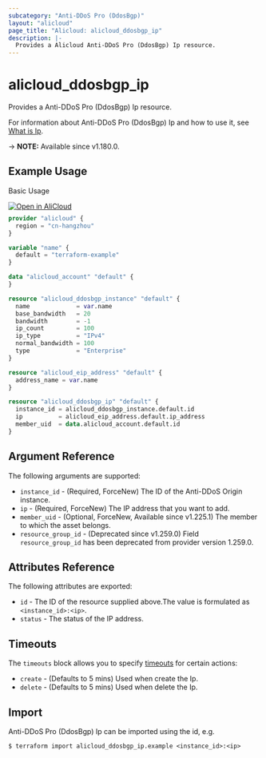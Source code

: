 ```yaml
---
subcategory: "Anti-DDoS Pro (DdosBgp)"
layout: "alicloud"
page_title: "Alicloud: alicloud_ddosbgp_ip"
description: |-
  Provides a Alicloud Anti-DDoS Pro (DdosBgp) Ip resource.
---
```


# alicloud_ddosbgp_ip

Provides a Anti-DDoS Pro (DdosBgp) Ip resource.



For information about Anti-DDoS Pro (DdosBgp) Ip and how to use it, see [What is Ip](https://www.alibabacloud.com/help/en/ddos-protection/latest/addip).

-> **NOTE:** Available since v1.180.0.

## Example Usage

Basic Usage

<div style="display: block;margin-bottom: 40px;"><div class="oics-button" style="float: right;position: absolute;margin-bottom: 10px;">
  <a href="https://api.aliyun.com/terraform?resource=alicloud_ddosbgp_ip&exampleId=c68b456c-68bc-362a-1369-f2de392cfc0d379785d5&activeTab=example&spm=docs.r.ddosbgp_ip.0.c68b456c68&intl_lang=EN_US" target="_blank">
    <img alt="Open in AliCloud" src="https://img.alicdn.com/imgextra/i1/O1CN01hjjqXv1uYUlY56FyX_!!6000000006049-55-tps-254-36.svg" style="max-height: 44px; max-width: 100%;">
  </a>
</div></div>

```terraform
provider "alicloud" {
  region = "cn-hangzhou"
}

variable "name" {
  default = "terraform-example"
}

data "alicloud_account" "default" {
}

resource "alicloud_ddosbgp_instance" "default" {
  name             = var.name
  base_bandwidth   = 20
  bandwidth        = -1
  ip_count         = 100
  ip_type          = "IPv4"
  normal_bandwidth = 100
  type             = "Enterprise"
}

resource "alicloud_eip_address" "default" {
  address_name = var.name
}

resource "alicloud_ddosbgp_ip" "default" {
  instance_id = alicloud_ddosbgp_instance.default.id
  ip          = alicloud_eip_address.default.ip_address
  member_uid  = data.alicloud_account.default.id
}
```

## Argument Reference

The following arguments are supported:
* `instance_id` - (Required, ForceNew) The ID of the Anti-DDoS Origin instance.
* `ip` - (Required, ForceNew) The IP address that you want to add.
* `member_uid` - (Optional, ForceNew, Available since v1.225.1) The member to which the asset belongs.
* `resource_group_id` - (Deprecated since v1.259.0) Field `resource_group_id` has been deprecated from provider version 1.259.0.

## Attributes Reference

The following attributes are exported:
* `id` - The ID of the resource supplied above.The value is formulated as `<instance_id>:<ip>`.
* `status` - The status of the IP address.

## Timeouts

The `timeouts` block allows you to specify [timeouts](https://developer.hashicorp.com/terraform/language/resources/syntax#operation-timeouts) for certain actions:
* `create` - (Defaults to 5 mins) Used when create the Ip.
* `delete` - (Defaults to 5 mins) Used when delete the Ip.

## Import

Anti-DDoS Pro (DdosBgp) Ip can be imported using the id, e.g.

```shell
$ terraform import alicloud_ddosbgp_ip.example <instance_id>:<ip>
```

